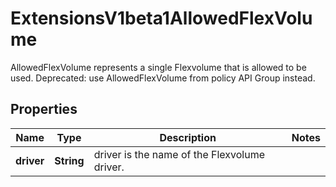 

# ExtensionsV1beta1AllowedFlexVolume

AllowedFlexVolume represents a single Flexvolume that is allowed to be used. Deprecated: use AllowedFlexVolume from policy API Group instead.
## Properties

Name | Type | Description | Notes
------------ | ------------- | ------------- | -------------
**driver** | **String** | driver is the name of the Flexvolume driver. | 




